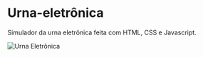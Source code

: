 # Urna-eletrônica
Simulador da urna eletrônica feita com HTML, CSS e Javascript.


![Urna Eletrônica](Urna_eletronica/Images/PrintUrna.PNG)
